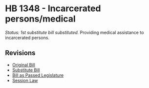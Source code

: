 # HB 1348 - Incarcerated persons/medical
*Status: 1st substitute bill substituted.*
Providing medical assistance to incarcerated persons.

## Revisions
* [Original Bill](1/)
* [Substitute Bill](S/)
* [Bill as Passed Legislature](S.PL/)
* [Session Law](S.SL/)